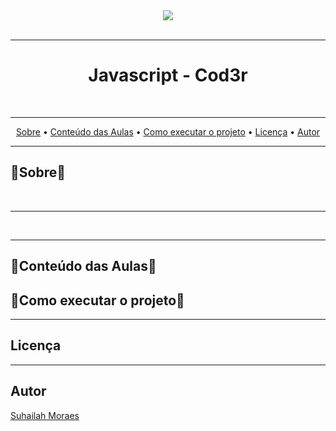 <div align="center">
  <a href="https://www.cod3r.com.br/">
    <img src="https://import.cdn.thinkific.com/220759/OSkIXgBSMGsQ7XYX6bsI_LOGOTIPO-CODER-FUNDOTRANSPARENTE-PRETA.png">
   </a>
</div>

<br/>
<hr/>

 <h1 align="center">Javascript - Cod3r</h1> 
<br/>
<hr/>

<p align="center">
 <a href="#about">Sobre</a> •
  <a href="#conteudo-das-Aulas">Conteúdo das Aulas</a> •
 <a href="#execucao-projeto">Como executar o projeto</a> •
 <a href="#licenc-a">Licença</a> • 
 <a href="#autor">Autor</a>
</p>
<hr>


<h2 id="about">🚧Sobre🚧</h2>
  <p>
   
  </p>
<br/>
<hr/>




<br/>
<hr/>

<h2 id="conteudo-das-Aulas">🚧Conteúdo das Aulas🚧</h2>


<h2 id="execucao-projeto">🚧Como executar o projeto🚧</h2>
<hr>

<h2 id="licenc-a">Licença</h2>

<hr>

<h2 id="autor">Autor</h2> 
<a href="https://linktr.ee/SuhailahMoraes">Suhailah Moraes</a>


  
